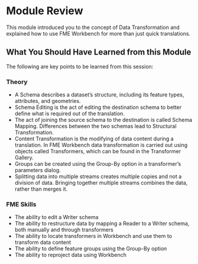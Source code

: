 # Module Review #
This module introduced you to the concept of Data Transformation and explained how to use FME Workbench for more than just quick translations.

 
## What You Should Have Learned from this Module ##
The following are key points to be learned from this session:

### Theory ###

- A Schema describes a dataset’s structure, including its feature types, attributes, and geometries.
- Schema Editing is the act of editing the destination schema to better define what is required out of the translation.
- The act of joining the source schema to the destination is called Schema Mapping. Differences between the two schemas lead to Structural Transformation.
- Content Transformation is the modifying of data content during a translation. In FME Workbench data transformation is carried out using objects called Transformers, which can be found in the Transformer Gallery.
- Groups can be created using the Group-By option in a transformer’s parameters dialog.
- Splitting data into multiple streams creates multiple copies and not a division of data. Bringing together multiple streams combines the data, rather than merges it.


### FME Skills ###

- The ability to edit a Writer schema
- The ability to restructure data by mapping a Reader to a Writer schema, both manually and through transformers
- The ability to locate transformers in Workbench and use them to transform data content
- The ability to define feature groups using the Group-By option
- The ability to reproject data using Workbench
